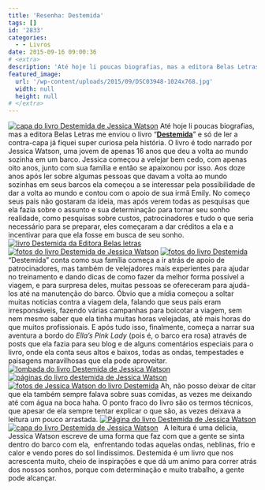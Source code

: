 ```yaml
---
title: 'Resenha: Destemida'
tags: []
id: '2833'
categories:
  - - Livros
date: 2015-09-16 09:00:36
# <extra>
description: 'Até hoje li poucas biografias, mas a editora Belas Letras me enviou o livro “Destemida” e só de ler a contra-capa já fiquei super curiosa pela história. O livro é todo narrado por Jessica Watson, uma jovem de apenas 16 anos que deu a volta ao mundo sozinha em um barco. Jessica começou a velejar bem cedo, com apenas oito anos, junto com sua família e então se apaixonou por isso. Aos doze anos após ler sobre algumas pessoas que davam a volta ao mundo sozinhas em seus barcos ela começou a se interessar pela possibilidade de dar a volta ao mundo e contou com o apoio de sua irmã Emily. No começo seus pais não gostaram da ideia, mas após verem todas as pesquisas que ela fazia sobre o assunto e sua determinação para tornar seu sonho realidade, como pesquisas &hellip;'
featured_image: 
  url: '/wp-content/uploads/2015/09/DSC03948-1024x768.jpg'
  width: null
  height: null
# </extra>
---
```


[![capa do livro Destemida de Jessica Watson](/wp-content/uploads/2015/09/DSC03948-1024x768.jpg)](/wp-content/uploads/2015/09/DSC03948.jpg) Até hoje li poucas biografias, mas a editora Belas Letras me enviou o livro “**[Destemida](http://belasletras.com.br/detalhe-livro.php?livro=69)**” e só de ler a contra-capa já fiquei super curiosa pela história. O livro é todo narrado por Jessica Watson, uma jovem de apenas 16 anos que deu a volta ao mundo sozinha em um barco. Jessica começou a velejar bem cedo, com apenas oito anos, junto com sua família e então se apaixonou por isso. Aos doze anos após ler sobre algumas pessoas que davam a volta ao mundo sozinhas em seus barcos ela começou a se interessar pela possibilidade de dar a volta ao mundo e contou com o apoio de sua irmã Emily. No começo seus pais não gostaram da ideia, mas após verem todas as pesquisas que ela fazia sobre o assunto e sua determinação para tornar seu sonho realidade, como pesquisas sobre custos, patrocinadores e tudo o que seria necessário para se preparar, eles começaram a dar créditos a ela e a incentivar para que ela fosse em busca de seu sonho. [![livro Destemida da Editora Belas letras](/wp-content/uploads/2015/09/livro-Destemida-da-Editora-Belas-letras-1024x768.jpg)](/wp-content/uploads/2015/09/livro-Destemida-da-Editora-Belas-letras.jpg) [![fotos do livro Destemida de Jessica Watson](/wp-content/uploads/2015/09/fotos-do-livro-Destemida-de-Jessica-Watson-1024x768.jpg)](/wp-content/uploads/2015/09/fotos-do-livro-Destemida-de-Jessica-Watson.jpg) [![fotos do livro Destemida](/wp-content/uploads/2015/09/fotos-do-livro-Destemida-1024x768.jpg)](/wp-content/uploads/2015/09/fotos-do-livro-Destemida.jpg) “Destemida” conta como sua família começa a ir atrás de apoio de patrocinadores, mas também de velejadores mais experientes para ajudar no treinamento e dando dicas de como fazer da melhor forma possível a viagem, e para surpresa deles, muitas pessoas se ofereceram para ajudá-los até na manutenção do barco. Óbvio que a mídia começou a soltar muitas noticias contra a viagem dela, falando que seus pais eram irresponsáveis, fazendo várias campanhas para boicotar a viagem, sem nem mesmo saber que ela tinha muitas horas velejadas, até mais horas do que muitos profissionais. E após tudo isso, finalmente, começa a narrar sua aventura a bordo do _Ella’s Pink Lady_ (pois é, o barco era rosa) através de posts que ela fazia para seu blog e de alguns comentários especiais para o livro, onde ela conta seus altos e baixos, todas as ondas, tempestades e paisagens maravilhosas que ela pode aproveitar. [![lombada do livro Destemida de Jessica Watson](/wp-content/uploads/2015/09/lombada-do-livro-Destemida-de-Jessica-Watson-1024x768.jpg)](/wp-content/uploads/2015/09/lombada-do-livro-Destemida-de-Jessica-Watson.jpg) [![páginas do livro destemida de Jessica Watson](/wp-content/uploads/2015/09/páginas-do-livro-destemida-de-Jessica-Watson-1024x768.jpg)](/wp-content/uploads/2015/09/páginas-do-livro-destemida-de-Jessica-Watson.jpg) [![fotos de Jessica Watson do livro Destemida](/wp-content/uploads/2015/09/fotos-de-Jessica-Watson-do-livro-Destemida-1024x768.jpg)](/wp-content/uploads/2015/09/fotos-de-Jessica-Watson-do-livro-Destemida.jpg) Ah, não posso deixar de citar que ela também sempre falava sobre suas comidas, as vezes me deixando até com água na boca haha. O ponto fraco do livro são os termos técnicos, que apesar de ela sempre tentar explicar o que são, as vezes deixava a leitura um pouco arrastada. [![Página do livro Destemida de Jessica Watson](/wp-content/uploads/2015/09/DSC03946-1024x768.jpg)](/wp-content/uploads/2015/09/DSC03946.jpg) [![capa do livro Destemida de Jessica Watson](/wp-content/uploads/2015/09/capa-do-livro-Destemida-de-Jessica-Watson-1024x768.jpg)](/wp-content/uploads/2015/09/capa-do-livro-Destemida-de-Jessica-Watson.jpg)   A leitura é uma delicia, Jessica Watson escreve de uma forma que faz com que a gente se sinta dentro do barco com ela,  enfrentando todas aquelas ondas, neblinas, frio e calor e vendo pores do sol lindíssimos. Destemida é um livro que nos acrescenta muito, cheio de inspirações e que dá um animo para correr atrás dos nossos sonhos, porque com determinação e muito trabalho, a gente pode alcançar.
